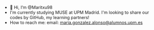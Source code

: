 - 👋 Hi, I’m @Maritxu98
- I'm currently studying MUSE at UPM Madrid. I'm looking to share our codes by GitHub, my learning partners!
- How to reach me: 
          email: maria.gonzalez.alonso@alumnos.upm.es

